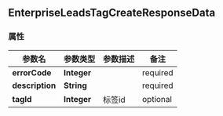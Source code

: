 <a name="EnterpriseLeadsTagCreateResponseData"></a>
## EnterpriseLeadsTagCreateResponseData
### 属性
参数名 | 参数类型 | 参数描述 | 备注
------------ | ------------- | ------------- | -------------
**errorCode** | **Integer** |  |  required 
**description** | **String** |  |  required 
**tagId** | **Integer** | 标签id |  optional




